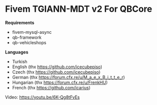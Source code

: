 # Fivem TGIANN-MDT v2 For QBCore 

**Requirements**
* fivem-mysql-async
* qb-framework
* qb-vehicleshops

**Languages**
* Turkish
* English (thx https://github.com/icecubepiso)
* Czech (thx https://github.com/icecubepiso)
* German (thx https://forum.cfx.re/u/M_a_e_x_B_i_t_t_e_r)
* Hungarian (thx https://forum.cfx.re/u/FrenkHU)
* French (thx https://github.com/icarius)

Video: https://youtu.be/6K-Qg8tFvEs
